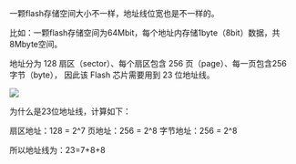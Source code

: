 一颗flash存储空间大小不一样，地址线位宽也是不一样的。

比如：一颗flash存储空间为64Mbit，每个地址内存储1byte（8bit）数据，共8Mbyte空间。 

地址分为 128 扇区（sector）、每个扇区包含 256 页（page）、每一页包含256 字节（byte）， 因此该 Flash 芯片需要用到 23 位地址线。

![](https://pic-1304959529.cos.ap-guangzhou.myqcloud.com/DB/20220326193945.png)

为什么是23位地址线，计算如下：

扇区地址：128 = 2^7
页地址：256 = 2^8
字节地址：256 = 2^8

所以地址线为：23=7+8+8